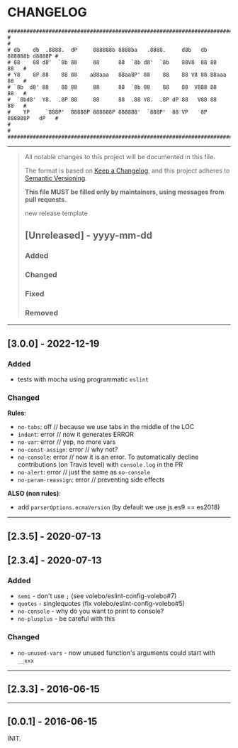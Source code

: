 # CHANGELOG

```
################################################################################
#                                                                              #
# db    db  .8888.  dP     888888b 8888ba   .8888.     d8b   db 888888b d8888P #
# 88    88 d8'  `8b 88     88      88  `8b d8'  `8b    88V8  88 88        88   #
# Y8    8P 88    88 88    a88aaa   88aa8P' 88    88    88 V8 88 88aaa     88   #
# `8b  d8' 88    88 88     88      88  `8b 88    88    88  V888 88        88   #
#  `8bd8'  Y8.  .8P 88     88      88  .88 Y8.  .8P dP 88   V88 88        88   #
#    YP     `888P'  88888P 888888P 888888'  `888P'  88 VP    8P 888888P   dP   #
#                                                                              #
################################################################################
```

--------------------------------------------------------------------------------
>
> All notable changes to this project will be documented in this file.
>
> The format is based on [Keep a Changelog](https://keepachangelog.com/en/1.0.0/),
> and this project adheres to [Semantic Versioning](https://semver.org/spec/v2.0.0.html).
>
> **This file MUST be filled only by maintainers, using messages from pull**
> **requests.**
>
> new release template
>
> ## [Unreleased] - yyyy-mm-dd
>
> ### Added
> ### Changed
> ### Fixed
> ### Removed
>
--------------------------------------------------------------------------------

## [3.0.0] - 2022-12-19

### Added

- tests with mocha using programmatic `eslint`

### Changed

**Rules**:

- `no-tabs`: off // because we use tabs in the middle of the LOC
- `indent`: error // now it generates ERROR
- `no-var`: error // yep, no more vars
- `no-const-assign`: error // why not?
- `no-console`: error  // now it is an error. To automatically decline
  contributions (on Travis level) with `console.log` in the PR
- `no-alert`: error // just the same as `no-console`
- `no-param-reassign`: error  // preventing side effects

**ALSO (non rules)**:

- add `parserOptions.ecmaVersion` (by default we use js.es9 == es2018)

--------------------------------------------------------------------------------

## [2.3.5] - 2020-07-13
## [2.3.4] - 2020-07-13

### Added

- `semi` - don't use `;` (see volebo/eslint-config-volebo#7)
- `quotes` - singlequotes (fix volebo/eslint-config-volebo#5)
- `no-console` - why do you want to print to console?
- `no-plusplus` - be careful with this

### Changed

- `no-unused-vars` - now unused function's arguments could start with `__xxx` 

--------------------------------------------------------------------------------

## [2.3.3] - 2016-06-15

--------------------------------------------------------------------------------

## [0.0.1] - 2016-06-15

INIT.
